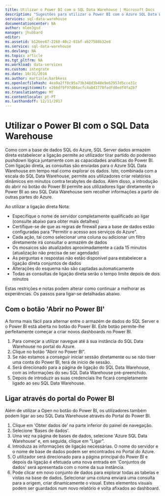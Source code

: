 ```yaml
---
title: Utilizar o Power BI com o SQL Data Warehouse | Microsoft Docs
description: "Sugestões para utilizar o Power BI com o Azure SQL Data Warehouse para desenvolver soluções."
services: sql-data-warehouse
documentationcenter: NA
author: mlee3gsd
manager: jhubbard
editor: 
ms.assetid: b12bee87-2268-40c2-81bf-ab27588b32e8
ms.service: sql-data-warehouse
ms.devlang: NA
ms.topic: article
ms.tgt_pltfrm: NA
ms.workload: data-services
ms.custom: integrate
ms.date: 10/31/2016
ms.author: martinle;barbkess
ms.openlocfilehash: 4ea9a2ff0c95a73b348d3b48e9e62957d5cce31c
ms.sourcegitcommit: e266df9f97d04acfc4a843770fadfd8edf4fa2b7
ms.translationtype: MT
ms.contentlocale: pt-PT
ms.lasthandoff: 12/11/2017
---
```

# <a name="use-power-bi-with-sql-data-warehouse"></a>Utilizar o Power BI com o SQL Data Warehouse
Como com a base de dados SQL do Azure, SQL Server dados armazém direta estabelecer a ligação permite ao utilizador tirar partido do poderoso pushdown lógica juntamente com as capacidades analíticas do Power BI.  Com ligação direta, as consultas são enviadas para o Azure SQL Data Warehouse em tempo real como explorar os dados.  Isto, combinada com a escala do SQL Data Warehouse, permite aos utilizadores criar relatórios dinâmicos em minutos contra terabytes de dados.  Além disso, a introdução do abrir no botão do Power BI permite aos utilizadores ligar diretamente o Power BI ao seu SQL Data Warehouse sem recolher informações a partir de outras partes do Azure.

Ao utilizar a ligação direta Nota:

* Especifique o nome de servidor completamente qualificado ao ligar (consulte abaixo para obter mais detalhes)
* Certifique-se de que as regras de firewall para a base de dados estão configuradas para "Permitir o acesso aos serviços do Azure".
* Cada ação, tal como selecionar uma coluna ou adicionar um filtro diretamente irá consultar o armazém de dados
* Os mosaicos são atualizados aproximadamente a cada 15 minutos (atualização não precisa de ser agendado)
* As perguntas e respostas não estão disponível para estabelecer a ligação direta conjuntos de dados
* Alterações do esquema não são captadas automaticamente
* Todas as consultas de ligação direta serão o tempo limite depois de dois minutos

Estas restrições e notas podem alterar como continuar a melhorar as experiências. Os passos para ligar-se detalhadas abaixo.  

## <a name="using-the-open-in-power-bi-button"></a>Com o botão 'Abrir no Power BI'
A forma mais fácil para alternar entre o armazém de dados do SQL Server e o Power BI está aberta no botão do Power BI. Este botão permite-lhe perfeitamente começar a criar novos dashboards no Power BI.  

1. Para começar a utilizar navegue até à sua instância do SQL Data Warehouse no portal do Azure.
2. Clique no botão “Abrir no Power BI”.
3. Se não estamos a conseguir iniciar sessão diretamente ou se não tiver uma conta do Power BI, terá de início de sessão.  
4. Será direcionado para a página de ligação do SQL Data Warehouse, com as informações do seu SQL Data Warehouse pré-preenchido.
5. Depois de introduzir as suas credenciais lhe ficará completamente ligado ao seu SQL Data Warehouse.

## <a name="connecting-through-the-power-bi-portal"></a>Ligar através do portal do Power BI
Além de utilizar a Open no botão do Power BI, os utilizadores também podem ligar ao seu SQL Data Warehouse através do Portal do Power BI.

1. Clique em 'Obter dados de' na parte inferior do painel de navegação.
2. Selecione 'Bases de dados'.
3. Uma vez na página de bases de dados, selecione 'Azure SQL Data Warehouse' e, em seguida, clique em "Ligar".
4. Introduza as informações de ligação necessárias.  O nome do servidor e o nome de base de dados podem ser encontrados no Portal do Azure.
5. O utilizador será direcionado para a página principal do Power BI e depois da ligação é efetuada uma nova entrada em 'Conjuntos de dados' será apresentada com o nome da sua instância.  
6. Pode clicar em novo conjunto de dados para explorar todas as tabelas e vistas na base de dados. Selecionar uma coluna enviará uma consulta para a origem, criar dinamicamente o visual. Estes elementos visuais podem ser guardados num novo relatório e volta afixados ao dashboard.

<!--Image references-->

<!--Article references-->
[SQL Data Warehouse development overview]:  ./sql-data-warehouse-overview-develop/
[SQL Data Warehouse integration overview]:  ./sql-data-warehouse-overview-integration/

<!--MSDN references-->

<!--Other Web references-->

